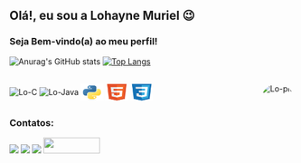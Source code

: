 ## Olá!, eu sou a Lohayne Muriel 😉
### Seja Bem-vindo(a) ao meu perfil!

  ![Anurag's GitHub stats](https://github-readme-stats.vercel.app/api?username=LohayneMuriel&show_icons=true&theme=dracula)
  [![Top Langs](https://github-readme-stats.vercel.app/api/top-langs/?username=LohayneMuriel&langs_count=5&theme=dracula)](https://github.com/LohayneMuriel/github-readme-stats)
  

<div style="display: inline_block"><br>
  <img align="center" alt="Lo-C" height="30" width="40" src="https://cdn.jsdelivr.net/gh/devicons/devicon/icons/c/c-original.svg">
  <img align="center" alt="Lo-Java" height="30" width="40" src="https://cdn.jsdelivr.net/gh/devicons/devicon/icons/java/java-original.svg">
  <img align="center" alt="Lo-Python" height="30" width="40" src="https://raw.githubusercontent.com/devicons/devicon/master/icons/python/python-original.svg">
  <img align="center" alt="Lo-HTML" height="30" width="40" src="https://raw.githubusercontent.com/devicons/devicon/master/icons/html5/html5-original.svg">
  <img align="center" alt="Lo-CSS" height="30" width="40" src="https://raw.githubusercontent.com/devicons/devicon/master/icons/css3/css3-original.svg">
  <img align="right" alt="Lo-pic" height="200" style="border-radius: 100px" src="https://cdn.picrew.me/shareImg/org/202302/338224_cVdewiMT.png">
</div>

  ##
 
</div>

### Contatos:
<div> 
  <a href="https://instagram.com/loh_muriel" target="_blank"><img src="https://img.shields.io/badge/-Instagram-%23E4405F?style=for-the-badge&logo=instagram&logoColor=white" target="_blank"></a>
  <a href = "mailto:lohaynemuriel123@gmail.com"><img src="https://img.shields.io/badge/-Gmail-%23333?style=for-the-badge&logo=gmail&logoColor=white" target="_blank"></a>
  <a href="https://www.linkedin.com/in/lohayne-muriel" target="_blank"><img src="https://img.shields.io/badge/-LinkedIn-%230077B5?style=for-the-badge&logo=linkedin&logoColor=white" target="_blank"></a> 
   <a href="http://lattes.cnpq.br/3380030757344373" target="_blank"><img width="100" height="28" src="https://th.bing.com/th/id/R.1657635cf17dd85046e413ba09c8f8c3?rik=m9pV%2fWkI2HJSgw&riu=http%3a%2f%2f2.bp.blogspot.com%2f-k_k1KUiQCGc%2fT46n_sh8rlI%2fAAAAAAAAEsI%2fVhw55oJcVCo%2fs1600%2flogo%2blattes.jpg&ehk=U0tAlmu4GrcKcFtuDz8zX3UdNMUlCP7uNfpFrJ5p%2bBI%3d&risl=&pid=ImgRaw&r=0" target="_blank"></a> 
  
  
</div>
